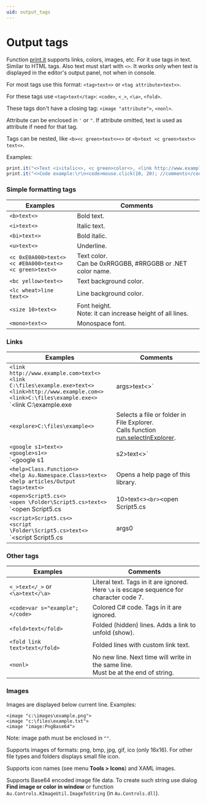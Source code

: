 ```yaml
---
uid: output_tags
---
```


# Output tags

Function [print.it]() supports links, colors, images, etc. For it use tags in text. Similar to HTML tags. Also text must start with `<>`. It works only when text is displayed in the editor's output panel, not when in console.

For most tags use this format: `<tag>text<>` or `<tag attribute>text<>`.

For these tags use `<tag>text</tag>`: `<code>`, `<_>`, `<\a>`, `<fold>`.

These tags don't have a closing tag: `<image "attribute">`, `<nonl>`.

Attribute can be enclosed in `'` or `"`. If attribute omitted, text is used as attribute if need for that tag.

Tags can be nested, like `<b><c green>text<><>` or `<b>text <c green>text<> text<>`.

Examples:
```csharp
print.it("<>Text <i>italic<>, <c green>color<>, <link http://www.example.com>Link<>.");
print.it("<>Code example:\r\n<code>mouse.click(10, 20); //comments</code>");
```

### Simple formatting tags
| Examples | Comments
| - | -
| `<b>text<>` | Bold text.
| `<i>text<>` | Italic text.
| `<bi>text<>` | Bold italic.
| `<u>text<>` | Underline.
| `<c 0xE0A000>text<>`<br>`<c #E0A000>text<>`<br>`<c green>text<>` | Text color.<br>Can be 0xRRGGBB, #RRGGBB or .NET color name.
| `<bc yellow>text<>` | Text background color.
| `<lc wheat>line text<>` | Line background color.
| `<size 10>text<>` |  Font height.<br>Note: it can increase height of all lines.
| `<mono>text<>` | Monospace font.

### Links
| Examples | Comments
| - | -
| `<link http://www.example.com>text<>`<br>`<link C:\files\example.exe>text<>`<br>`<link>http://www.example.com<>`<br>`<link>C:\files\example.exe<>`<br>`<link C:\example.exe|args>text<>` | Opens a web page or runs a program, file, folder.<br>Calls function [run.itSafe]().
| `<explore>C:\files\example<>` | Selects a file or folder in File Explorer.<br>Calls function [run.selectInExplorer]().
| `<google s1>text<>`<br>`<google>s1<>`<br>`<google s1|s2>text<>` | Google. Opens this URL:<br>`$"http://www.google.com/search?q={s1}{s2}"`<br>Don't need to URL-encode.
| `<help>Class.Function<>`<br>`<help Au.Namespace.Class>text<>`<br>`<help articles/Output tags>text<>` | Opens a help page of this library.
| `<open>Script5.cs<>`<br>`<open \Folder\Script5.cs>text<>`<br>`<open Script5.cs|10>text<>`<br>`<open Script5.cs|10|15>text<>`<br>`<open Script5.cs||100>text<>`<br>`<open Script5.cs|||word>text<>`<br>`<open Folder|expand>text<>` | Opens a script or other file of current workspace in the code editor. Optionally moves the text cursor.<br>Can be file name, relative path in workspace, or full path.<br>10 is 1-based line index.<br>15 is 1-based character index in line.<br>100 is 0-based character index in text.<br>The word is text to find, whole word(s).<br>Selects and expands a folder.
| `<script>Script5.cs<>`<br>`<script \Folder\Script5.cs>text<>`<br>`<script Script5.cs|args0|args1>text<>` | Runs a script.

### Other tags
| Examples | Comments
| - | -
| `<_>text</_>` or `<\a>text</\a>` | Literal text. Tags in it are ignored.<br>Here `\a` is escape sequence for character code 7.
| `<code>var s="example";</code>` | Colored C# code. Tags in it are ignored.
| `<fold>text</fold>` | Folded (hidden) lines. Adds a link to unfold (show).
| `<fold link text>text</fold>` | Folded lines with custom link text.
| `<nonl>` | No new line. Next time will write in the same line.<br>Must be at the end of string.

### Images
Images are displayed below current line. Examples:

`<image "c:\images\example.png">`\
`<image "c:\files\example.txt">`\
`<image "image:PngBase64">`

Note: image path must be enclosed in `""`.

Supports images of formats: png, bmp, jpg, gif, ico (only 16x16). For other file types and folders displays small file icon.

Supports icon names (see menu **Tools > Icons**) and XAML images.

Supports Base64 encoded image file data. To create such string use dialog **Find image or color in window** or function `Au.Controls.KImageUtil.ImageToString` (in `Au.Controls.dll`).

